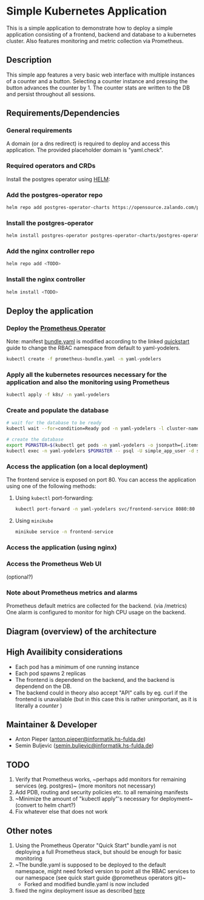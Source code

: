 # Simple Kubernetes Application

This is a simple application to demonstrate how to deploy a simple application consisting of a frontend, backend and database to a kubernetes cluster. Also features monitoring and metric collection via Prometheus.

## Description

This simple app features a very basic web interface with multiple instances of a counter and a button. Selecting a counter instance and pressing the button advances the counter by 1. The counter stats are written to the DB and persist throughout all sessions.

## Requirements/Dependencies

### General requirements 
A domain (or a dns redirect) is required to deploy and access this application. The provided placeholder domain is "yaml.check".

### Required operators and CRDs
Install the postgres operator using [HELM](https://helm.sh/docs/intro/install/):

### Add the postgres-operator repo

```sh
helm repo add postgres-operator-charts https://opensource.zalando.com/postgres-operator/charts/postgres-operator
```

### Install the postgres-operator

```sh
helm install postgres-operator postgres-operator-charts/postgres-operator -f postgres-operator-values.yaml -n yaml-yodelers --create-namespace
```

### Add the nginx controller repo

```sh
helm repo add <TODO>
```

### Install the nginx controller

```sh
helm install <TODO>
```

## Deploy the application

### Deploy the [Prometheus Operator](https://github.com/prometheus-operator/prometheus-operator?tab=readme-ov-file#quickstart)
 Note: manifest [bundle.yaml](https://raw.githubusercontent.com/prometheus-operator/prometheus-operator/main/bundle.yaml) is modified according to the linked [quickstart](https://github.com/prometheus-operator/prometheus-operator?tab=readme-ov-file#quickstart) guide to change the RBAC namespace from default to yaml-yodelers.

```sh
kubectl create -f prometheus-bundle.yaml -n yaml-yodelers
```

### Apply all the kubernetes resources necessary for the application and also the monitoring using Prometheus

```sh
kubectl apply -f k8s/ -n yaml-yodelers
```

### Create and populate the database

```sh
# wait for the database to be ready
kubectl wait --for=condition=Ready pod -n yaml-yodelers -l cluster-name=simple-app-db

# create the database
export PGMASTER=$(kubectl get pods -n yaml-yodelers -o jsonpath={.items..metadata.name} -l application=spilo,cluster-name=simple-app-db,spilo-role=master -n yaml-yodelers)
kubectl exec -n yaml-yodelers $PGMASTER -- psql -U simple_app_user -d simple_app -c "$(cat setup-db.sql)"
```

### Access the application (on a local deployment)

The frontend service is exposed on port 80. You can access the application using one of the following methods:

1.  Using `kubectl` port-forwarding:

    ```sh
    kubectl port-forward -n yaml-yodelers svc/frontend-service 8080:80
    ```

2.  Using `minikube`

    ```sh
    minikube service -n frontend-service
    ```
### Access the application (using nginx)
<TODO>

### Access the Prometheus Web UI
<TODO> (optional?)

### Note about Prometheus metrics and alarms

Prometheus default metrics are collected for the backend. (via /metrics)
One alarm is configured to monitor for high CPU usage on the backend.

## Diagram (overview) of the architecture
<TODO>

## High Availibity considerations
- Each pod has a minimum of one running instance
- Each pod spawns 2 replicas
- The frontend is dependend on the backend, and the backend is dependend on the DB.
- The backend could in theory also accept "API" calls by eg. curl if the frontend is unavailable (but in this case this is rather unimportant, as it is literally a _counter_ )

## Maintainer & Developer
- Anton Pieper (anton.pieper@informatik.hs-fulda.de)
- Semin Buljevic (semin.buljevic@informatik.hs-fulda.de)

## TODO
1. Verify that Prometheus works, ~perhaps add monitors for remaining services (eg. postgres)~ (more monitors not necessary)
2. Add PDB, routing and security policies etc. to all remaining manifests
3. ~Minimize the amount of "kubectl apply"'s necessary for deployment~ (convert to helm chart?)
4. Fix whatever else that does not work  

## Other notes
1. Using the Prometheus Operator "Quick Start" bundle.yaml is not deploying a full Prometheus stack, but should be enough for basic monitoring
2. ~The bundle.yaml is supposed to be deployed to the default namespace, might need forked version to point all the RBAC services to our namespace (see quick start guide @prometheus operators git)~ 
    - Forked and modified bundle.yaml is now included
3. fixed the nginx deployment issue as described [here](https://stackoverflow.com/questions/61365202/nginx-ingress-service-ingress-nginx-controller-admission-not-found)


